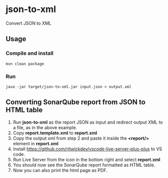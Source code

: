# json-to-xml
Convert JSON to XML

## Usage
### Compile and install
`mvn clean package`
### Run
`java -jar target/json-to-xml.jar input.json > output.xml`


## Converting SonarQube report from JSON to HTML table
1. Run **json-to-xml** as the report JSON as input and redirect output XML to a file, as in the above example.
2. Copy **report.template.xml** to **report.xml**
3. Copy the output xml from step 2 and paste it inside the **\<report/\>** element in **report.xml**
4. Install https://github.com/ritwickdey/vscode-live-server-plus-plus to VS code.
5. Run Live Server from the icon in the bottom right and select **report.xml**
6. You should now see the SonarQube report formatted as HTML table.
7. Now you can also print the html page as PDF.



